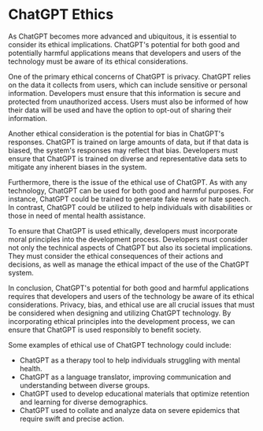 # ChatGPT Ethics

As ChatGPT becomes more advanced and ubiquitous, it is essential to consider its ethical implications. ChatGPT's potential for both good and potentially harmful applications means that developers and users of the technology must be aware of its ethical considerations.

One of the primary ethical concerns of ChatGPT is privacy. ChatGPT relies on the data it collects from users, which can include sensitive or personal information. Developers must ensure that this information is secure and protected from unauthorized access. Users must also be informed of how their data will be used and have the option to opt-out of sharing their information.

Another ethical consideration is the potential for bias in ChatGPT's responses. ChatGPT is trained on large amounts of data, but if that data is biased, the system's responses may reflect that bias. Developers must ensure that ChatGPT is trained on diverse and representative data sets to mitigate any inherent biases in the system.

Furthermore, there is the issue of the ethical use of ChatGPT. As with any technology, ChatGPT can be used for both good and harmful purposes. For instance, ChatGPT could be trained to generate fake news or hate speech. In contrast, ChatGPT could be utilized to help individuals with disabilities or those in need of mental health assistance.

To ensure that ChatGPT is used ethically, developers must incorporate moral principles into the development process. Developers must consider not only the technical aspects of ChatGPT but also its societal implications. They must consider the ethical consequences of their actions and decisions, as well as manage the ethical impact of the use of the ChatGPT system.

In conclusion, ChatGPT's potential for both good and harmful applications requires that developers and users of the technology be aware of its ethical considerations. Privacy, bias, and ethical use are all crucial issues that must be considered when designing and utilizing ChatGPT technology. By incorporating ethical principles into the development process, we can ensure that ChatGPT is used responsibly to benefit society.

Some examples of ethical use of ChatGPT technology could include:

* ChatGPT as a therapy tool to help individuals struggling with mental health.
* ChatGPT as a language translator, improving communication and understanding between diverse groups.
* ChatGPT used to develop educational materials that optimize retention and learning for diverse demographics.
* ChatGPT used to collate and analyze data on severe epidemics that require swift and precise action.
